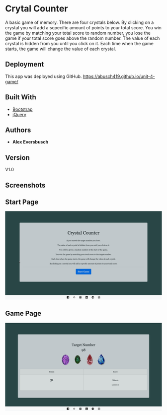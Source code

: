 # Crytal Counter

A basic game of memory. There are four crystals below. By clicking on a crystal you will add a scpecific amount of points to your total score. You win the game by matching your total score to random number, you lose the game if your total score goes above the random number. The value of each crystal is hidden from you until you click on it. Each time when the game starts, the game will change the value of each crystal.
 

## Deployment

This app was deployed using GitHub. 
https://abusch419.github.io/unit-4-game/

## Built With

* [Bootstrap](https://getbootstrap.com/docs/4.3/getting-started/introduction/)
* [jQuery](https://api.jquery.com/)

## Authors

* **Alex Eversbusch** 

## Version

V1.0

## Screenshots
## Start Page
![](./assets/images/homepage.png)
## Game Page
![](./assets/images/gamepage.png)


